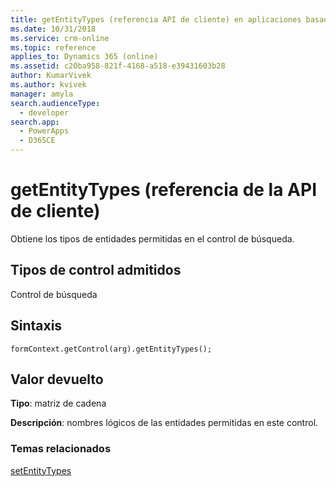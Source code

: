 ```yaml
---
title: getEntityTypes (referencia API de cliente) en aplicaciones basadas en modelos | Microsoft Docs
ms.date: 10/31/2018
ms.service: crm-online
ms.topic: reference
applies_to: Dynamics 365 (online)
ms.assetid: c20ba958-821f-4168-a518-e39431603b28
author: KumarVivek
ms.author: kvivek
manager: amyla
search.audienceType:
  - developer
search.app:
  - PowerApps
  - D365CE
---
```

# <a name="getentitytypes-client-api-reference"></a>getEntityTypes (referencia de la API de cliente)



Obtiene los tipos de entidades permitidas en el control de búsqueda. 

## <a name="control-types-supported"></a>Tipos de control admitidos

Control de búsqueda

## <a name="syntax"></a>Sintaxis

`formContext.getControl(arg).getEntityTypes();`

## <a name="return-value"></a>Valor devuelto

**Tipo**: matriz de cadena

**Descripción**: nombres lógicos de las entidades permitidas en este control.

### <a name="related-topics"></a>Temas relacionados

[setEntityTypes](setEntityTypes.md)

